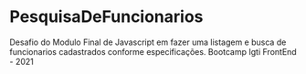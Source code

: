 # PesquisaDeFuncionarios
Desafio do Modulo Final de Javascript em fazer uma listagem e busca de funcionarios cadastrados conforme especificações.
Bootcamp Igti FrontEnd - 2021
